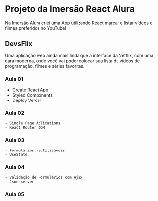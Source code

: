# Projeto da Imersão React Alura

 Na Imersão Alura criei uma App utilizando React marcar e listar vídeos e filmes preferidos no YouTube!

## DevsFlix

 Uma aplicação web ainda mais linda que a interface da Netflix, com uma cara moderna, onde você vai poder colocar sua lista de vídeos de programação, filmes e séries favoritas.
 
### **Aula 01** 
 - Create React App
 - Styled Components
 - Deploy Vercel
 
### **Aula 02**  
	- Single Page Aplications
 	- React Router DOM

### **Aula 03**
	- Formulários reutilizáveis
	- UseState

### **Aula 04**
	- Validação de Formulários com Ajax
	- Json-server
 
### **Aula 05**